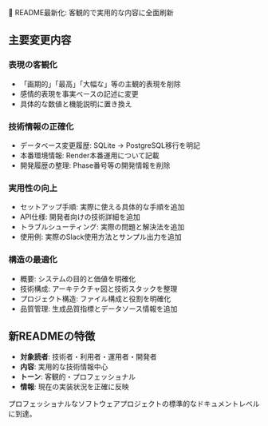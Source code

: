 📝 README最新化: 客観的で実用的な内容に全面刷新

## 主要変更内容

### 表現の客観化
- 「画期的」「最高」「大幅な」等の主観的表現を削除
- 感情的表現を事実ベースの記述に変更
- 具体的な数値と機能説明に置き換え

### 技術情報の正確化
- データベース変更履歴: SQLite → PostgreSQL移行を明記
- 本番環境情報: Render本番運用について記載
- 開発履歴の整理: Phase番号等の開発情報を削除

### 実用性の向上
- セットアップ手順: 実際に使える具体的な手順を追加
- API仕様: 開発者向けの技術詳細を追加
- トラブルシューティング: 実際の問題と解決法を追加
- 使用例: 実際のSlack使用方法とサンプル出力を追加

### 構造の最適化
- 概要: システムの目的と価値を明確化
- 技術構成: アーキテクチャ図と技術スタックを整理
- プロジェクト構造: ファイル構成と役割を明確化
- 品質管理: 生成品質指標とデータソース情報を追加

## 新READMEの特徴

- **対象読者**: 技術者・利用者・運用者・開発者
- **内容**: 実用的な技術情報中心
- **トーン**: 客観的・プロフェッショナル
- **情報**: 現在の実装状況を正確に反映

プロフェッショナルなソフトウェアプロジェクトの標準的なドキュメントレベルに到達。
